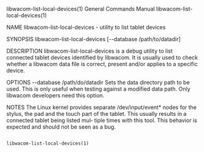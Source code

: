 libwacom-list-local-devices(1)                                                   General Commands Manual                                                   libwacom-list-local-devices(1)

NAME
       libwacom-list-local-devices - utility to list tablet devices

SYNOPSIS
       libwacom-list-local-devices [--database /path/to/datadir]

DESCRIPTION
       libwacom-list-local-devices  is  a  debug  utility  to  list connected tablet devices identified by libwacom. It is usually used to check whether a libwacom data file is correct,
       present and/or applies to a specific device.

OPTIONS
       --database /path/do/datadir
               Sets the data directory path to be used. This is only useful when testing against a modified data path. Only libwacom developers need this option.

NOTES
       The Linux kernel provides separate /dev/input/event* nodes for the stylus, the pad and the touch part of the tablet. This usually results in a connected tablet being listed  mul‐
       tiple times with this tool. This behavior is expected and should not be seen as a bug.

                                                                                                                                                           libwacom-list-local-devices(1)
